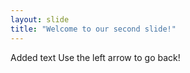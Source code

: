 ```yaml
---
layout: slide
title: "Welcome to our second slide!"
---
```

Added text
Use the left arrow to go back!
